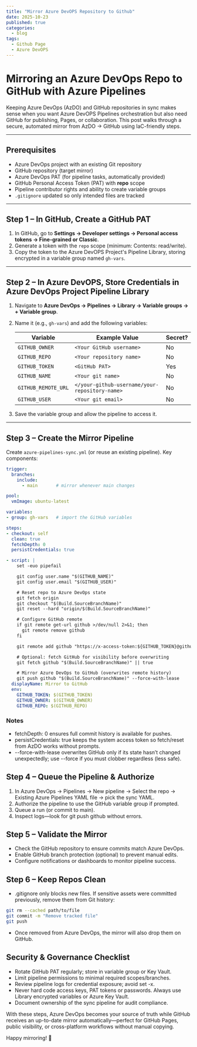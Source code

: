 ```yaml
---
title: "Mirror Azure DevOPS Repository to Github"
date: 2025-10-23
published: true
categories:
  - blog
tags:
  - Github Page
  - Azure DevOPS
---
```


# Mirroring an Azure DevOps Repo to GitHub with Azure Pipelines

Keeping Azure DevOps (AzDO) and GitHub repositories in sync makes sense when you want Azure DevOPS Pipelines orchestration but also need GitHub for publishing, Pages, or collaboration. This post walks through a secure, automated mirror from AzDO → GitHub using IaC-friendly steps.

---

## Prerequisites

- Azure DevOps project with an existing Git repository
- GitHub repository (target mirror)
- Azure DevOps PAT (for pipeline tasks, automatically provided)
- GitHub Personal Access Token (PAT) with **repo** scope
- Pipeline contributor rights and ability to create variable groups
- `.gitignore` updated so only intended files are tracked

---

## Step 1 – In GitHub, Create a GitHub PAT

1. In GitHub, go to **Settings → Developer settings → Personal access tokens → Fine-grained or Classic**.
2. Generate a token with the `repo` scope (minimum: Contents: read/write).
3. Copy the token to the Azure DevOPS Project's Pipeline Library, storing encrypted in a variable group named `gh-vars`.

---

## Step 2 – In Azure DevOPS, Store Credentials in Azure DevOps Project Pipeline Library

1. Navigate to **Azure DevOps → Pipelines → Library → Variable groups → + Variable group**.
2. Name it (e.g., `gh-vars`) and add the following variables:

   | Variable        | Example Value                            | Secret? |
   |-----------------|------------------------------------------|---------|
   | `GITHUB_OWNER`  | `<Your GitHub username>`                 | No      |
   | `GITHUB_REPO`   | `<Your repository name>`                 | No      |
   | `GITHUB_TOKEN`  | `<GitHub PAT>`                           | Yes     |
   | `GITHUB_NAME`   | `<Your git name>`                        | No      |
   | `GITHUB_REMOTE_URL`   | `</your-github-username/your-repository-name>` | No      |
   | `GITHUB_USER`   | `<Your git email>`                       | No      |
   

3. Save the variable group and allow the pipeline to access it.

---

## Step 3 – Create the Mirror Pipeline

Create `azure-pipelines-sync.yml` (or reuse an existing pipeline). Key components:

```yaml
trigger:
  branches:
    include:
      - main       # mirror whenever main changes

pool:
  vmImage: ubuntu-latest

variables:
- group: gh-vars   # import the GitHub variables

steps:
- checkout: self
  clean: true
  fetchDepth: 0
  persistCredentials: true

- script: |
    set -euo pipefail

    git config user.name "$(GITHUB_NAME)"
    git config user.email "$(GITHUB_USER)"

    # Reset repo to Azure DevOps state
    git fetch origin
    git checkout "$(Build.SourceBranchName)"
    git reset --hard "origin/$(Build.SourceBranchName)"

    # Configure GitHub remote
    if git remote get-url github >/dev/null 2>&1; then
      git remote remove github
    fi

    git remote add github "https://x-access-token:${GITHUB_TOKEN}@github.com/${GITHUB_OWNER}/${GITHUB_REPO}.git"

    # Optional: fetch GitHub for visibility before overwriting
    git fetch github "$(Build.SourceBranchName)" || true

    # Mirror Azure DevOps to GitHub (overwrites remote history)
    git push github "$(Build.SourceBranchName)" --force-with-lease
  displayName: Mirror to GitHub
  env:
    GITHUB_TOKEN: $(GITHUB_TOKEN)
    GITHUB_OWNER: $(GITHUB_OWNER)
    GITHUB_REPO: $(GITHUB_REPO)
```
### Notes

- fetchDepth: 0 ensures full commit history is available for pushes.
- persistCredentials: true keeps the system access token so fetch/reset from AzDO works without prompts.
- --force-with-lease overwrites GitHub only if its state hasn’t changed unexpectedly; use --force if you must clobber regardless (less safe).

## Step 4 – Queue the Pipeline & Authorize

1. In Azure DevOps → Pipelines → New pipeline → Select the repo → Existing Azure Pipelines YAML file → pick the sync YAML.
2. Authorize the pipeline to use the GitHub variable group if prompted.
3. Queue a run (or commit to main).
4. Inspect logs—look for git push github without errors.

## Step 5 – Validate the Mirror

- Check the GitHub repository to ensure commits match Azure DevOps.
- Enable GitHub branch protection (optional) to prevent manual edits.
- Configure notifications or dashboards to monitor pipeline success.

## Step 6 – Keep Repos Clean

- .gitignore only blocks new files. If sensitive assets were committed previously, remove them from Git history:
```bash
git rm --cached path/to/file
git commit -m "Remove tracked file"
git push
```
- Once removed from Azure DevOps, the mirror will also drop them on GitHub.

## Security & Governance Checklist

- Rotate GitHub PAT regularly; store in variable group or Key Vault.
- Limit pipeline permissions to minimal required scopes/branches.
- Review pipeline logs for credential exposure; avoid set -x.
- Never hard code access keys, PAT tokens or passwords. Always use Library encrypted variables or Azure Key Vault.
- Document ownership of the sync pipeline for audit compliance.

With these steps, Azure DevOps becomes your source of truth while GitHub receives an up-to-date mirror automatically—perfect for GitHub Pages, public visibility, or cross-platform workflows without manual copying.

Happy mirroring! 🚀